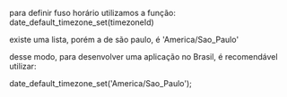 para definir fuso horário utilizamos a função:
date_default_timezone_set(timezoneId)

existe uma lista, porém a de são paulo, é 'America/Sao_Paulo'

desse modo, para desenvolver uma aplicação no Brasil, é recomendável utilizar:

date_default_timezone_set('America/Sao_Paulo');


